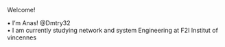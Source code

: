 Welcome! </br>

• I’m Anas! @Dmtry32 </br>
• I am currently studying network and system Engineering at F2I Institut of vincennes 
